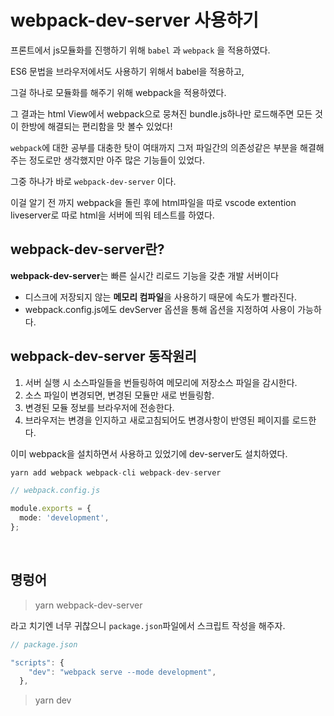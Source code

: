 # webpack-dev-server 사용하기

프론트에서 js모듈화를 진행하기 위해 `babel` 과 `webpack` 을 적용하였다.

ES6 문법을 브라우저에서도 사용하기 위해서 babel을 적용하고, 

그걸 하나로 모듈화를 해주기 위해 webpack을 적용하였다.

그 결과는 html View에서 webpack으로 뭉쳐진 bundle.js하나만 로드해주면 모든 것이 한방에 해결되는 편리함을 맛 볼수 있었다!

`webpack`에 대한 공부를 대충한 탓이 여태까지 그저 파일간의 의존성같은 부분을 해결해주는 정도로만 생각했지만 아주 많은 기능들이 있었다.

그중 하나가 바로 `webpack-dev-server` 이다.

이걸 알기 전 까지 webpack을 돌린 후에 html파일을 따로 vscode extention liveserver로 따로 html을 서버에 띄워 테스트를 하였다.

## webpack-dev-server란?

<b>webpack-dev-server</b>는 빠른 실시간 리로드 기능을 갖춘 개발 서버이다
- 디스크에 저장되지 않는 <b>메모리 컴파일</b>을 사용하기 때문에 속도가 빨라진다.
- webpack.config.js에도 devServer 옵션을 통해 옵션을 지정하여 사용이 가능하다.


## webpack-dev-server 동작원리
1. 서버 실행 시 소스파일들을 번들링하여 메모리에 저장소스 파일을 감시한다.
2. 소스 파일이 변경되면, 변경된 모듈만 새로 번들링함.
3. 변경된 모듈 정보를 브라우저에 전송한다.
4. 브라우저는 변경을 인지하고 새로고침되어도 변경사항이 반영된 페이지를 로드한다.

이미 webpack을 설치하면서 사용하고 있었기에 dev-server도 설치하였다.

```typescript
yarn add webpack webpack-cli webpack-dev-server
```

```typescript
// webpack.config.js

module.exports = {
  mode: 'development',
};
```

<br>

## 명렁어
> yarn webpack-dev-server

라고 치기엔 너무 귀찮으니 `package.json`파일에서 스크립트 작성을 해주자.

```typescript
// package.json

"scripts": {
    "dev": "webpack serve --mode development",
  },
```

> yarn dev
